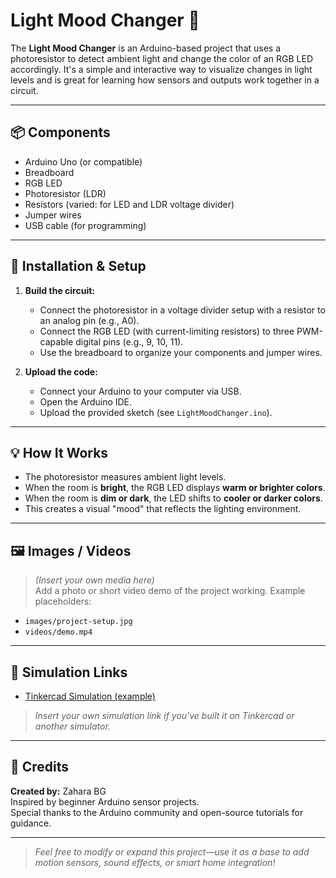 # Light Mood Changer 🌈

The **Light Mood Changer** is an Arduino-based project that uses a photoresistor to detect ambient light and change the color of an RGB LED accordingly. It's a simple and interactive way to visualize changes in light levels and is great for learning how sensors and outputs work together in a circuit.

---

## 📦 Components

- Arduino Uno (or compatible)
- Breadboard
- RGB LED
- Photoresistor (LDR)
- Resistors (varied: for LED and LDR voltage divider)
- Jumper wires
- USB cable (for programming)

---

## 🔧 Installation & Setup

1. **Build the circuit:**
   - Connect the photoresistor in a voltage divider setup with a resistor to an analog pin (e.g., A0).
   - Connect the RGB LED (with current-limiting resistors) to three PWM-capable digital pins (e.g., 9, 10, 11).
   - Use the breadboard to organize your components and jumper wires.

2. **Upload the code:**
   - Connect your Arduino to your computer via USB.
   - Open the Arduino IDE.
   - Upload the provided sketch (see `LightMoodChanger.ino`).

---

## 💡 How It Works

- The photoresistor measures ambient light levels.
- When the room is **bright**, the RGB LED displays **warm or brighter colors**.
- When the room is **dim or dark**, the LED shifts to **cooler or darker colors**.
- This creates a visual "mood" that reflects the lighting environment.

---

## 🖼️ Images / Videos

> *(Insert your own media here)*  
Add a photo or short video demo of the project working. Example placeholders:
- `images/project-setup.jpg`
- `videos/demo.mp4`

---

## 🔗 Simulation Links

- [Tinkercad Simulation (example)](https://www.tinkercad.com/)  
> *Insert your own simulation link if you've built it on Tinkercad or another simulator.*

---

## 🙌 Credits

**Created by:** Zahara BG  
Inspired by beginner Arduino sensor projects.  
Special thanks to the Arduino community and open-source tutorials for guidance.

---

> *Feel free to modify or expand this project—use it as a base to add motion sensors, sound effects, or smart home integration!*
